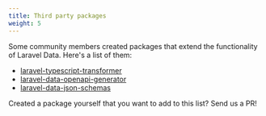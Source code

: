 ```yaml
---
title: Third party packages
weight: 5
---
```


Some community members created packages that extend the functionality of Laravel Data. Here's a list of them:

- [laravel-typescript-transformer](https://github.com/spatie/laravel-typescript-transformer)
- [laravel-data-openapi-generator](https://github.com/xolvionl/laravel-data-openapi-generator)
- [laravel-data-json-schemas](https://github.com/BasilLangevin/laravel-data-json-schemas)

Created a package yourself that you want to add to this list? Send us a PR!
